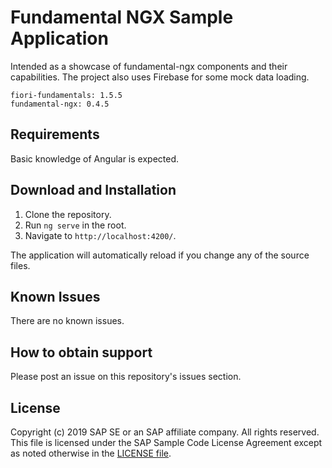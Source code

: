 # Fundamental NGX Sample Application

Intended as a showcase of fundamental-ngx components and their capabilities. The project also uses Firebase for some mock data loading.

```
fiori-fundamentals: 1.5.5
fundamental-ngx: 0.4.5
```

## Requirements

Basic knowledge of Angular is expected.

## Download and Installation

1. Clone the repository.
2. Run `ng serve` in the root.
3. Navigate to `http://localhost:4200/`.

The application will automatically reload if you change any of the source files.

## Known Issues

There are no known issues.

## How to obtain support

Please post an issue on this repository's issues section.

## License

Copyright (c) 2019 SAP SE or an SAP affiliate company. All rights reserved. 
This file is licensed under the SAP Sample Code License Agreement except as noted otherwise in the [LICENSE file](https://github.wdf.sap.corp/staging-for-SAP-samples-public/fundamental-ngx-sample-apps/blob/master/LICENSE.md).
